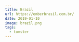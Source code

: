 ```yaml
---
title: Brazil
url: https://emberbrasil.com.br/
date: 2019-01-10
image: brazil.png
tags:
  - tomster
---
```

